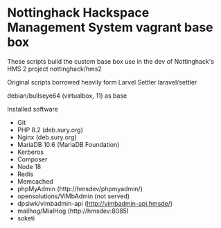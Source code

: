 # Nottinghack Hackspace Management System vagrant base box

These scripts build the custom base box use in the dev of Nottinghack's HMS 2 project nottinghack/hms2

Original scripts borrowed heavily form Larvel Settler laravel/settler

debian/bullseye64 (virtualbox, 11) as base

Installed software

- Git
- PHP 8.2 (deb.sury.org)
- Nginx (deb.sury.org)
- MariaDB 10.6 (MariaDB Foundation)
- Kerberos
- Composer
- Node 18
- Redis
- Memcached
- phpMyAdmin              (http://hmsdev/phpmyadmin/)
- opensolutions/ViMbAdmin (not served)
- dpslwk/vimbadmin-api    (http://vimbadmin-api.hmsde/)
- mailhog/MialHog         (http://hmsdev:8085)
- soketi
